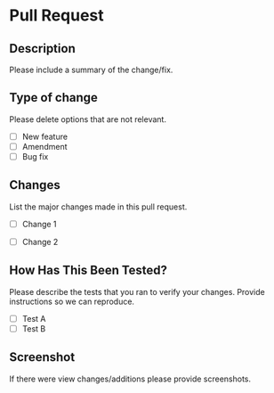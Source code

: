 # Pull Request

## Description

Please include a summary of the change/fix.

## Type of change

Please delete options that are not relevant.

- [ ] New feature
- [ ] Amendment
- [ ] Bug fix

## Changes

List the major changes made in this pull request.

- [ ] Change 1
- [ ] Change 2


## How Has This Been Tested?

Please describe the tests that you ran to verify your changes. Provide instructions so we can reproduce. 

- [ ] Test A
- [ ] Test B

 ## Screenshot

 If there were view changes/additions please provide screenshots.
